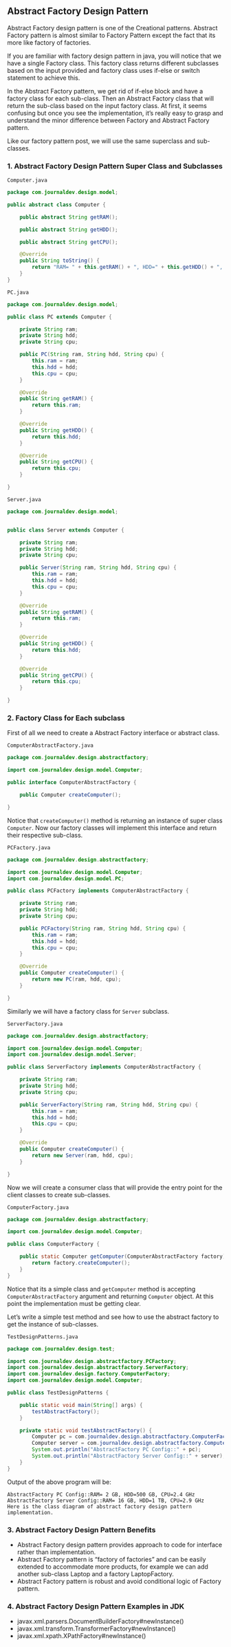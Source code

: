 ## Abstract Factory Design Pattern

Abstract Factory design pattern is one of the Creational patterns. Abstract Factory pattern is almost similar to Factory
Pattern except the fact that its more like factory of factories.

If you are familiar with factory design pattern in java, you will notice that we have a single Factory class. This
factory class returns different subclasses based on the input provided and factory class uses if-else or switch
statement to achieve this.

In the Abstract Factory pattern, we get rid of if-else block and have a factory class for each sub-class. Then an
Abstract Factory class that will return the sub-class based on the input factory class. At first, it seems confusing but
once you see the implementation, it’s really easy to grasp and understand the minor difference between Factory and
Abstract Factory pattern.

Like our factory pattern post, we will use the same superclass and sub-classes.

### 1. Abstract Factory Design Pattern Super Class and Subclasses

`Computer.java`

```java
package com.journaldev.design.model;

public abstract class Computer {

    public abstract String getRAM();

    public abstract String getHDD();

    public abstract String getCPU();

    @Override
    public String toString() {
        return "RAM= " + this.getRAM() + ", HDD=" + this.getHDD() + ", CPU=" + this.getCPU();
    }
}
```

`PC.java`

```java
package com.journaldev.design.model;

public class PC extends Computer {

    private String ram;
    private String hdd;
    private String cpu;

    public PC(String ram, String hdd, String cpu) {
        this.ram = ram;
        this.hdd = hdd;
        this.cpu = cpu;
    }

    @Override
    public String getRAM() {
        return this.ram;
    }

    @Override
    public String getHDD() {
        return this.hdd;
    }

    @Override
    public String getCPU() {
        return this.cpu;
    }

}
```

`Server.java`

```java
package com.journaldev.design.model;


public class Server extends Computer {

    private String ram;
    private String hdd;
    private String cpu;

    public Server(String ram, String hdd, String cpu) {
        this.ram = ram;
        this.hdd = hdd;
        this.cpu = cpu;
    }

    @Override
    public String getRAM() {
        return this.ram;
    }

    @Override
    public String getHDD() {
        return this.hdd;
    }

    @Override
    public String getCPU() {
        return this.cpu;
    }

}
```

### 2. Factory Class for Each subclass

First of all we need to create a Abstract Factory interface or abstract class.

`ComputerAbstractFactory.java`

```java
package com.journaldev.design.abstractfactory;

import com.journaldev.design.model.Computer;

public interface ComputerAbstractFactory {

    public Computer createComputer();

}
```

Notice that `createComputer()` method is returning an instance of super class `Computer`. Now our factory classes will
implement this interface and return their respective sub-class.

`PCFactory.java`

```java
package com.journaldev.design.abstractfactory;

import com.journaldev.design.model.Computer;
import com.journaldev.design.model.PC;

public class PCFactory implements ComputerAbstractFactory {

    private String ram;
    private String hdd;
    private String cpu;

    public PCFactory(String ram, String hdd, String cpu) {
        this.ram = ram;
        this.hdd = hdd;
        this.cpu = cpu;
    }

    @Override
    public Computer createComputer() {
        return new PC(ram, hdd, cpu);
    }

}
```

Similarly we will have a factory class for `Server` subclass.

`ServerFactory.java`

```java
package com.journaldev.design.abstractfactory;

import com.journaldev.design.model.Computer;
import com.journaldev.design.model.Server;

public class ServerFactory implements ComputerAbstractFactory {

    private String ram;
    private String hdd;
    private String cpu;

    public ServerFactory(String ram, String hdd, String cpu) {
        this.ram = ram;
        this.hdd = hdd;
        this.cpu = cpu;
    }

    @Override
    public Computer createComputer() {
        return new Server(ram, hdd, cpu);
    }

}
```

Now we will create a consumer class that will provide the entry point for the client classes to create sub-classes.

`ComputerFactory.java`

```java
package com.journaldev.design.abstractfactory;

import com.journaldev.design.model.Computer;

public class ComputerFactory {

    public static Computer getComputer(ComputerAbstractFactory factory) {
        return factory.createComputer();
    }
}
```

Notice that its a simple class and `getComputer` method is accepting `ComputerAbstractFactory` argument and
returning `Computer` object. At this point the implementation must be getting clear.

Let’s write a simple test method and see how to use the abstract factory to get the instance of sub-classes.

`TestDesignPatterns.java`

```java
package com.journaldev.design.test;

import com.journaldev.design.abstractfactory.PCFactory;
import com.journaldev.design.abstractfactory.ServerFactory;
import com.journaldev.design.factory.ComputerFactory;
import com.journaldev.design.model.Computer;

public class TestDesignPatterns {

    public static void main(String[] args) {
        testAbstractFactory();
    }

    private static void testAbstractFactory() {
        Computer pc = com.journaldev.design.abstractfactory.ComputerFactory.getComputer(new PCFactory("2 GB", "500 GB", "2.4 GHz"));
        Computer server = com.journaldev.design.abstractfactory.ComputerFactory.getComputer(new ServerFactory("16 GB", "1 TB", "2.9 GHz"));
        System.out.println("AbstractFactory PC Config::" + pc);
        System.out.println("AbstractFactory Server Config::" + server);
    }
}
```

Output of the above program will be:

```
AbstractFactory PC Config::RAM= 2 GB, HDD=500 GB, CPU=2.4 GHz
AbstractFactory Server Config::RAM= 16 GB, HDD=1 TB, CPU=2.9 GHz
Here is the class diagram of abstract factory design pattern implementation.
```

### 3. Abstract Factory Design Pattern Benefits

- Abstract Factory design pattern provides approach to code for interface rather than implementation.
- Abstract Factory pattern is “factory of factories” and can be easily extended to accommodate more products, for
  example we can add another sub-class Laptop and a factory LaptopFactory.
- Abstract Factory pattern is robust and avoid conditional logic of Factory pattern.

### 4. Abstract Factory Design Pattern Examples in JDK

- javax.xml.parsers.DocumentBuilderFactory#newInstance()
- javax.xml.transform.TransformerFactory#newInstance()
- javax.xml.xpath.XPathFactory#newInstance()